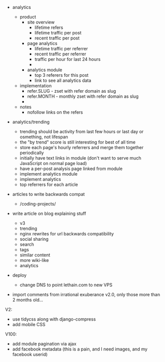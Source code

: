 * analytics
  * product
    * site overview
      * lifetime refers
      * lifetime traffic per post
      * recent traffic per post
    * page analytics
      * lifetime traffic per referrer
      * recent traffic per referrer
      * traffic per hour for last 24 hours
      * 
    * analytics module
      * top 3 referers for this post
      * link to see all analytics data
  * implementation
    * refer.SLUG - zset with refer domain as slug
    * refer.MONTH - monthly zset with refer domain as slug
    * 
  * notes
    * nofollow links on the refers


* analytics/trending
  * trending should be activity from last few hours or last day or osmething, not lifespan
  * the "by trend" score is still interesting for best of all time
  * store each page's hourly referrers and merge them together periodically
  * initially have text links in module (don't want to serve much JavaScript on normal page load)
  * have a per-post analysis page linked from module
  * implement analytics module
  * implement analytics
  * top referrers for each article
* articles to write backwards compat
  * /coding-projects/
* write article on blog explaining stuff
    * v3
    * trending
    * nginx rewrites for url backwards compatibility
    * social sharing
    * search
    * tags
    * similar content
    * more wiki-like
    * analytics
* deploy
    * change DNS to point lethain.com to new VPS
* import comments from irrational exuberance v2.0, only those more than 2 months old...


V2:

* use tidycss along with django-compress
* add mobile CSS

V100:
* add module pagination via ajax
* add facebook metadata (this is a pain, and I need images, and my facebook userid)